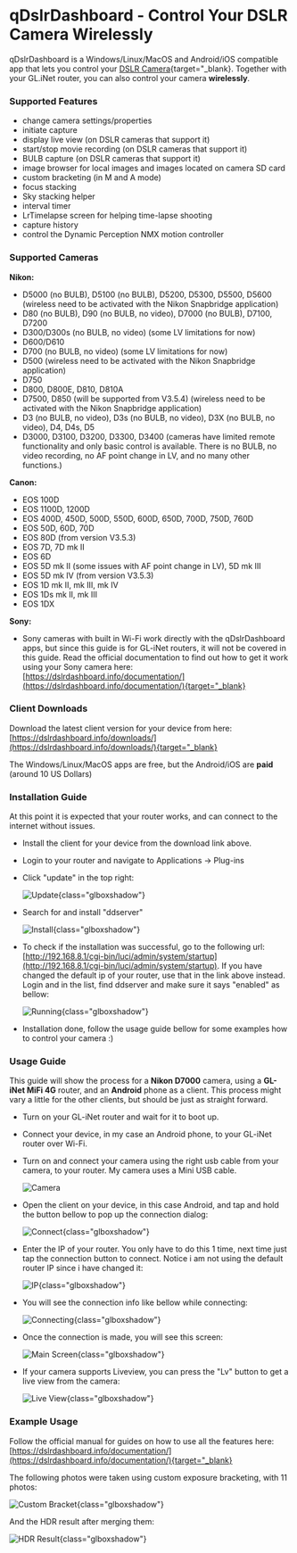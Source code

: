 # qDslrDashboard - Control Your DSLR Camera Wirelessly

qDslrDashboard is a Windows/Linux/MacOS and Android/iOS compatible app that lets you control your [DSLR Camera](https://en.wikipedia.org/wiki/Digital_single-lens_reflex_camera){target="_blank}. Together with your GL.iNet router, you can also control your camera **wirelessly**.

### Supported Features
 - change camera settings/properties
 - initiate capture
 - display live view (on DSLR cameras that support it)
 - start/stop movie recording (on DSLR cameras that support it)
 - BULB capture (on DSLR cameras that support it)
 - image browser for local images and images located on camera SD card
 - custom bracketing (in M and A mode)
 - focus stacking
 - Sky stacking helper
 - interval timer
 - LrTimelapse screen for helping time-lapse shooting
 - capture history
 - control the Dynamic Perception NMX motion controller

### Supported Cameras

**Nikon:**

 - D5000 (no BULB), D5100 (no BULB), D5200, D5300, D5500, D5600 (wireless need to be activated with the Nikon Snapbridge application)
 - D80 (no BULB), D90 (no BULB, no video), D7000 (no BULB), D7100, D7200
 - D300/D300s (no BULB, no video) (some LV limitations for now)
 - D600/D610
 - D700 (no BULB, no video) (some LV limitations for now)
 - D500 (wireless need to be activated with the Nikon Snapbridge application)
 - D750
 - D800, D800E, D810, D810A
 - D7500, D850 (will be supported from V3.5.4) (wireless need to be activated with the Nikon Snapbridge application)
 - D3 (no BULB, no video), D3s (no BULB, no video), D3X (no BULB, no video), D4, D4s, D5
 - D3000, D3100, D3200, D3300, D3400 (cameras have limited remote functionality and only basic control is available. There is no BULB, no video recording, no AF point change in LV, and no many other functions.)

**Canon:**

 - EOS 100D
 - EOS 1100D, 1200D
 - EOS 400D, 450D, 500D, 550D, 600D, 650D, 700D, 750D, 760D
 - EOS 50D, 60D, 70D
 - EOS 80D (from version V3.5.3)
 - EOS 7D, 7D mk II
 - EOS 6D
 - EOS 5D mk II (some issues with AF point change in LV), 5D mk III
 - EOS 5D mk IV (from version V3.5.3)
 - EOS 1D mk II, mk III, mk IV
 - EOS 1Ds mk II, mk III
 - EOS 1DX

**Sony:**

 - Sony cameras with built in Wi-Fi work directly with the qDslrDashboard apps, but since this guide is for GL-iNet routers, it will not be covered in this guide. Read the official documentation to find out how to get it work using your Sony camera here: [https://dslrdashboard.info/documentation/](https://dslrdashboard.info/documentation/){target="_blank}

### Client Downloads

Download the latest client version for your device from here:
[https://dslrdashboard.info/downloads/](https://dslrdashboard.info/downloads/){target="_blank}

The Windows/Linux/MacOS apps are free, but the Android/iOS are **paid** (around 10  US Dollars)

### Installation Guide

At this point it is expected that your router works, and can connect to the internet without issues.

 - Install the client for your device from the download link above.
 - Login to your router and navigate to Applications -> Plug-ins
 - Click "update" in the top right:

    ![Update](https://static.gl-inet.com/docs/en/3/tutorials/qdslrdashboard/qdslr1.png){class="glboxshadow"}

 - Search for and install "ddserver"

    ![Install](https://static.gl-inet.com/docs/en/3/tutorials/qdslrdashboard/qdslr2.png){class="glboxshadow"}

 - To check if the installation was successful, go to the following url: [http://192.168.8.1/cgi-bin/luci/admin/system/startup](http://192.168.8.1/cgi-bin/luci/admin/system/startup). If you have changed the default ip of your router, use that in the link above instead. Login and in the list, find ddserver and make sure it says "enabled" as bellow:

    ![Running](https://static.gl-inet.com/docs/en/3/tutorials/qdslrdashboard/qdslr3.png){class="glboxshadow"}

 - Installation done, follow the usage guide bellow for some examples how to control your camera :)

### Usage Guide

This guide will show the process for a **Nikon D7000** camera, using a **GL-iNet MiFi 4G** router, and an **Android** phone as a client.
This process might vary a little for the other clients, but should be just as straight forward.

 - Turn on your GL-iNet router and wait for it to boot up.
 - Connect your device, in my case an Android phone, to your GL-iNet router over Wi-Fi.
 - Turn on and connect your camera using the right usb cable from your camera, to your router. My camera uses a Mini USB cable.

    ![Camera](https://static.gl-inet.com/docs/en/3/tutorials/qdslrdashboard/qdslr4.jpg)

 - Open the client on your device, in this case Android, and tap and hold the button bellow to pop up the connection dialog:

    ![Connect](https://static.gl-inet.com/docs/en/3/tutorials/qdslrdashboard/qdslr5.png){class="glboxshadow"}

 - Enter the IP of your router. You only have to do this 1 time, next time just tap the connection button to connect.
Notice i am not using the default router IP since i have changed it:

    ![IP](https://static.gl-inet.com/docs/en/3/tutorials/qdslrdashboard/qdslr6.png){class="glboxshadow"}

 - You will see the connection info like bellow while connecting:

    ![Connecting](https://static.gl-inet.com/docs/en/3/tutorials/qdslrdashboard/qdslr7.png){class="glboxshadow"}

 - Once the connection is made, you will see this screen:

    ![Main Screen](https://static.gl-inet.com/docs/en/3/tutorials/qdslrdashboard/qdslr8.png){class="glboxshadow"}

 - If your camera supports Liveview, you can press the "Lv" button to get a live view from the camera:

    ![Live View](https://static.gl-inet.com/docs/en/3/tutorials/qdslrdashboard/qdslr9.png){class="glboxshadow"}

### Example Usage

Follow the official manual for guides on how to use all the features here:
[https://dslrdashboard.info/documentation/](https://dslrdashboard.info/documentation/){target="_blank}

The following photos were taken using custom exposure bracketing, with 11 photos:

![Custom Bracket](https://static.gl-inet.com/docs/en/3/tutorials/qdslrdashboard/qdslr10.png){class="glboxshadow"}

And the HDR result after merging them:

![HDR Result](https://static.gl-inet.com/docs/en/3/tutorials/qdslrdashboard/qdslr11.jpg){class="glboxshadow"}
